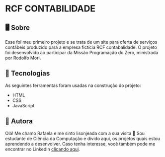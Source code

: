 # RCF CONTABILIDADE

## 🖥️ Sobre 
Esse foi meu primeiro projeto e se trata de um site para oferta de serviços contábeis produzido para a empresa fictícia RCF contabalidade. O projeto foi desenvolvido ao participar da Missão Programação do Zero, ministrada por Rodolfo Mori.

 ## 🧰 Tecnologias
 As seguintes ferramentas foram usadas na construção do projeto:
* HTML
* CSS
* JavaScript

## 👸 Autora
Olá! Me chamo Rafaela e me sinto lisonjeada com a sua visita 🙂 
Sou estudante de Ciência da Computação e divido aqui, os projetos quais estou aprendendo a desenvolver. 
Caso tenha interesse, você também pode me encontrar no LinkedIn [clicando aqui](https://www.linkedin.com/in/rafaela-chinaglia-ferreira-333203116/).
